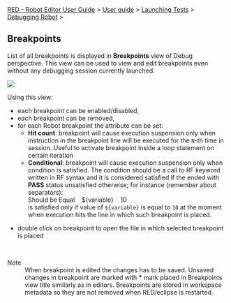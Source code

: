 <html>
<head>
<link href="PLUGINS_ROOT/org.robotframework.ide.eclipse.main.plugin.doc.user/help/style.css" rel="stylesheet" type="text/css"/>
</head>
<body>
<a href="index.html">RED - Robot Editor User Guide</a> &gt; <a href="user_guide.html">User guide</a> &gt; <a href="..\launching.html">Launching Tests</a> &gt; <a href="..\debug.html">Debugging Robot</a> &gt; 
	<h2>Breakpoints</h2>
<p>List of all breakpoints is displayed in <b>Breakpoints</b> view of Debug perspective.
	This view can be used to view and edit breakpoints even without any debugging session currently launched.
	</p>
<img src="images/debug_breakpoints.png"/>
<p>Using this view:
	</p>
<ul>
<li>each breakpoint can be enabled/disabled,
	    </li>
<li>each breakpoint can be removed,
	    </li>
<li>for each Robot breakpoint the attribute can be set:
			<ul>
<li><b>Hit count</b>: breakpoint will cause execution suspension only when instruction in the
				breakpoint line will be executed for the <code>N</code>-th time in session. 
				Useful to activate breakpoint inside a loop statement on certain iteration
				</li>
<li><b>Conditional</b>: breakpoint will cause execution suspension only when condition is satisfied.
	    		The condition should be a call to RF keyword written in RF syntax and it is considered satisfied if the
	    		ended with <b>PASS</b> status unsatisfied otherwise; for instance (remember about separators): 
	    		<div class="code">Should be Equal&nbsp;&nbsp;&nbsp;&nbsp;${variable}&nbsp;&nbsp;&nbsp;&nbsp;10
	    		</div> 
	    		is satisfied only if value of <code>${variable}</code> is equal to <code>10</code> at the moment
	    		when execution hits the line in which such breakpoint is placed.
	    		</li>
</ul><p></p>
</li>
<li>double click on breakpoint to open the file in which selected breakpoint is placed
	    </li>
</ul>
<br/>
<dl class="note">
<dt>Note</dt>
<dd>When breakpoint is edited the changes has to be saved. Unsaved changes in breakpoint are marked with 
	   <b>*</b> mark placed in Breakpoints view title similarly as in editors. Breakpoints are stored in workspace 
	   metadata so they are not removed when RED/eclipse is restarted.
	   </dd>
</dl>
</body>
</html>